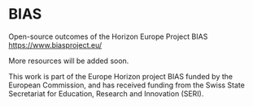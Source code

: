 # BIAS

Open-source outcomes of the Horizon Europe Project BIAS https://www.biasproject.eu/ 

More resources will be added soon.

This work is part of the Europe Horizon project BIAS funded by the European Commission, and
has received funding from the Swiss State Secretariat for Education, Research and Innovation
(SERI).
